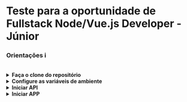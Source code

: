 # Teste para a oportunidade de Fullstack Node/Vue.js Developer - Júnior

### Orientações ℹ️

<br>

<details>
    <summary>
        <strong>Faça o clone do repositório</strong>
    </summary>
    Tendo o git instalado abra o terminal, cole e execute o código abaixo:

        git clone git@github.com:ts-dart/app-cf.git
</details>

<details>
    <summary>
        <strong>Configure as variáveis de ambiente</strong>
    </summary>
    No repositório local, no diretorio raiz, cole e execute o código abaixo:

        npm run config:env

Logo apos cole nesse mesmo terminal o código abaixo substituindo os valores por seus dados:
_"Recomendo inserir seus dados usando um editor de texto e depois colar no terminal"_

        DB_PASSWORD='digite a senha do seu banco de dados'
        HOSTNAME='digite o nome de usuário do seu banco de dados'
        DB_NAME='digite o nome do seu banco de dados'

apos colar o código tecle enter depois ctrl + z para salvar e sair do editor
</details>

<details>
    <summary>
        <strong>Iniciar API</strong>
    </summary>
    Dentro do diretorio raiz, cole e execute o código abaixo:

        npm run api

espere ate aparecer no terminal a mensagem, 'online na porta 3000', apos a mensagem aparecer abra uma outra aba do terminal e siga para o próximo passo
</details>

<details>
    <summary>
        <strong>Iniciar APP</strong>
    </summary>
    Dentro do diretorio raiz, cole e execute o código abaixo:

        npm run app
</details>
